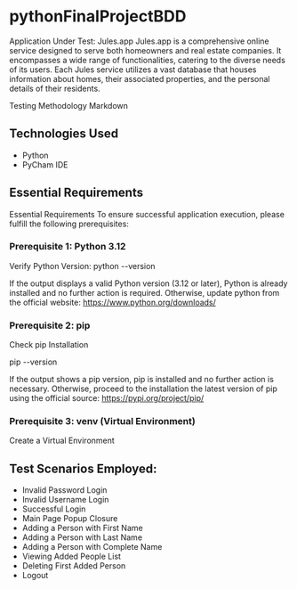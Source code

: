 # pythonFinalProjectBDD

Application Under Test: Jules.app
Jules.app is a comprehensive online service designed to serve both homeowners and real estate companies. It encompasses a wide range of functionalities, catering to the diverse needs of its users. Each Jules service utilizes a vast database that houses information about homes, their associated properties, and the personal details of their residents.

Testing Methodology
Markdown
## Technologies Used

* Python
* PyCham IDE

## Essential Requirements
Essential Requirements
To ensure successful application execution, please fulfill the following prerequisites:

### Prerequisite 1: Python 3.12

Verify Python Version:
python --version

If the output displays a valid Python version (3.12 or later), Python is already installed and no further action is required. Otherwise, update python from the official website: https://www.python.org/downloads/

### Prerequisite 2: pip

Check pip Installation

pip --version

If the output shows a pip version, pip is installed and no further action is necessary. Otherwise, proceed to the installation the latest version of pip using the official source: https://pypi.org/project/pip/

### Prerequisite 3: venv (Virtual Environment)
Create a Virtual Environment


## Test Scenarios Employed:

* Invalid Password Login
* Invalid Username Login
* Successful Login
* Main Page Popup Closure
* Adding a Person with First Name
* Adding a Person with Last Name
* Adding a Person with Complete Name
* Viewing Added People List
* Deleting First Added Person
* Logout